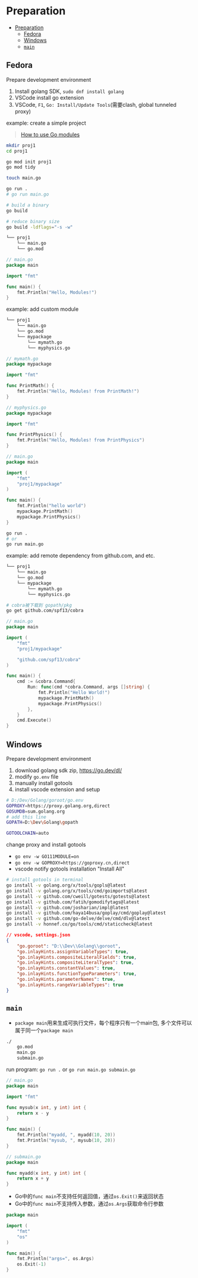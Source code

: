 # Preparation

- [Preparation](#preparation)
	- [Fedora](#fedora)
	- [Windows](#windows)
	- [`main`](#main)

## Fedora

Prepare development environment
1. Install golang SDK, `sudo dnf install golang`
1. VSCode install go extension
1. VSCode, `F1`, `Go: Install/Update Tools`(需要clash, global tunneled proxy)

example: create a simple project
> [How to use Go modules](https://www.digitalocean.com/community/tutorials/how-to-use-go-modules)

```bash
mkdir proj1
cd proj1

go mod init proj1
go mod tidy

touch main.go

go run .
# go run main.go

# build a binary 
go build

# reduce binary size
go build -ldflags="-s -w"
```

```bash
└── proj1
    └── main.go
    └── go.mod
```

```go
// main.go
package main

import "fmt"

func main() {
	fmt.Println("Hello, Modules!")
}
```

example: add custom module

```bash
└── proj1
    └── main.go
    └── go.mod
    └── mypackage
        └── mymath.go
        └── myphysics.go
```

```go
// mymath.go
package mypackage

import "fmt"

func PrintMath() {
	fmt.Println("Hello, Modules! from PrintMath!")
}
```

```go
// myphysics.go
package mypackage

import "fmt"

func PrintPhysics() {
	fmt.Println("Hello, Modules! from PrintPhysics")
}
```

```go
// main.go
package main

import (
	"fmt"
	"proj1/mypackage"
)

func main() {
	fmt.Println("hello world")
	mypackage.PrintMath()
	mypackage.PrintPhysics()
}
```

```bash
go run .
# or
go run main.go
```

example: add remote dependency from github.com, and etc.

```bash
└── proj1
    └── main.go
    └── go.mod
    └── mypackage
        └── mymath.go
        └── myphysics.go
```

```bash
# cobra被下载到 gopath/pkg
go get github.com/spf13/cobra
```

```go
// main.go
package main

import (
	"fmt"
	"proj1/mypackage"

	"github.com/spf13/cobra"
)

func main() {
	cmd := &cobra.Command{
		Run: func(cmd *cobra.Command, args []string) {
			fmt.Println("Hello World!")
			mypackage.PrintMath()
			mypackage.PrintPhysics()
		},
	}
	cmd.Execute()
}
```

## Windows

Prepare development environment
1. download golang sdk zip, <https://go.dev/dl/>
2. modify `go.env` file
3. manually install gotools
4. install vscode extension and setup


```bash
# D:/Dev/Golang/goroot/go.env
GOPROXY=https://proxy.golang.org,direct
GOSUMDB=sum.golang.org
# add this line
GOPATH=D:\Dev\Golang\gopath

GOTOOLCHAIN=auto
```

change proxy and install gotools
- `go env -w GO111MODULE=on`
- `go env -w GOPROXY=https://goproxy.cn,direct`
- vscode notify gotools installation "Install All"

```bash
# install gotools in terminal
go install -v golang.org/x/tools/gopls@latest
go install -v golang.org/x/tools/cmd/goimports@latest
go install -v github.com/cweill/gotests/gotests@latest
go install -v github.com/fatih/gomodifytags@latest
go install -v github.com/josharian/impl@latest
go install -v github.com/haya14busa/goplay/cmd/goplay@latest
go install -v github.com/go-delve/delve/cmd/dlv@latest
go install -v honnef.co/go/tools/cmd/staticcheck@latest
```

```json
// vscode, settings.json
{
	"go.goroot": "D:\\Dev\\Golang\\goroot",
    "go.inlayHints.assignVariableTypes": true,
    "go.inlayHints.compositeLiteralFields": true,
    "go.inlayHints.compositeLiteralTypes": true,
    "go.inlayHints.constantValues": true,
    "go.inlayHints.functionTypeParameters": true,
    "go.inlayHints.parameterNames": true,
    "go.inlayHints.rangeVariableTypes": true
}
```

## `main`

- `package main`用来生成可执行文件，每个程序只有一个main包, 多个文件可以属于同一个`package main`

```bash
./
	go.mod
	main.go
	submain.go
```

run program: `go run .` or `go run main.go submain.go`

```go
// main.go
package main

import "fmt"

func mysub(x int, y int) int {
	return x - y
}

func main() {
	fmt.Println("myadd, ", myadd(10, 20))
	fmt.Println("mysub, ", mysub(10, 20))
}
```

```go
// submain.go
package main

func myadd(x int, y int) int {
	return x + y
}
```

- Go中的`func main`不支持任何返回值，通过`os.Exit()`来返回状态
- Go中的`func main`不支持传入参数，通过`os.Args`获取命令行参数

```go
package main

import (
	"fmt"
	"os"
)

func main() {
	fmt.Println("args=", os.Args)
	os.Exit(-1)
}
```